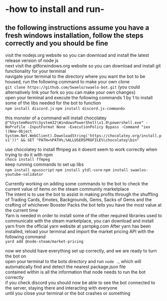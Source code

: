 # -how to install and run-  
## the following instructions assume you have a fresh windows installation, follow the steps correctly and you should be fine
visit the nodejs.org website so you can download and install the latest release version of node js  
next visit the gitforwindows.org website so you can download and install git functionality for your terminal  
navigate your terminal to the directory where you want the bot to be housed, run the following command to make your own clone  
`git clone https://github.com/Swaelo/swaelo-bot.git`    (you could alternatively link your fork so you can make your own changes)  
open your terminal and execute the following commands 1 by 1 to install some of the libs needed for the bot to function  
`npm install discord.js`
`npm install discord.js-commando`  
  
this monster of a command will install chocolatey  
```@"%SystemRoot%\System32\WindowsPowerShell\v1.0\powershell.exe" -NoProfile -InputFormat None -ExecutionPolicy Bypass -Command "iex ((New-Object System.Net.WebClient).DownloadString('https://chocolatey.org/install.ps1'))" && SET "PATH=%PATH%;%ALLUSERSPROFILE%\chocolatey\bin"```  
  
use chocolatey to install ffmpeg as it doesnt seem to work correctly when trying to do it with npm  
`choco install ffmpeg`  
keep running commands to set up libs  
`npm install opusscript`
`npm install ytdl-core`
`npm install swaelos-youtube-validator`  

Currently working on adding some commands to the bot to check the current value of items on the steam community marketplace  
The intent is to use the bot to assist in making profits through the shuffling of Trading Cards, Emotes, Backgrounds, Gems, Sacks of Gems and the crafting of whichever Booster Packs the bot tells you have the most value at the current time  
Yarn is needed in order to install some of the other required libraries used to communicate with the steam marketplace, you can download and install yarn from the official yarn website at yarnpkg.com
After yarn has been installed, reload your terminal and import the market pricing API with the following command  
`yard add @node-steam/market-pricing`  
  
now we should have everything set up correctly, and we are ready to turn the bot on  
open your terminal to the bots directory and run `node .`, which will automatically find and detect the nearest package.json file  
contained within is all the information that node needs to run the bot correctly  
if you check discord you should now be able to see the bot connected to the server, staying there and interacting with everyone  
  until you close your terminal or the bot crashes or something  
